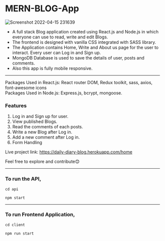 # MERN-BLOG-App

![Screenshot 2022-04-15 231639](https://user-images.githubusercontent.com/57030901/163606293-a40a8f6b-29d0-4d41-9190-0338a31cd707.png)

* A full stack Blog application created using React.js and Node.js in which everyone can use to read, write and edit Blogs. 
* The frontend is designed with vanilla CSS integrated with SASS library.
* The Application contains Home, Write and About us page for the user to interact. Every user can Log in and Sign up. 
* MongoDB Database is used to save the details of user, posts and comments.
* Also this app is fully mobile responsive.

***

Packages Used in React.js: React router DOM, Redux toolkit, sass, axios, font-awesome icons <br />
Packages Used in Node.js: Express.js, bcrypt, mongoose.

### Features
1. Log in and Sign up for user.
2. View published Blogs.
3. Read the comments of each posts.
4. Write a new Blog after Log in.
5. Add a new comment after Log in.
6. Form Handling

Live project link: https://daily-diary-blog.herokuapp.com/home

Feel free to explore and contribute😊

***

### To run the API,
```
cd api

```


```
npm start

```
___
### To run Frontend Application,
```
cd client

```


```
npm run start

```





